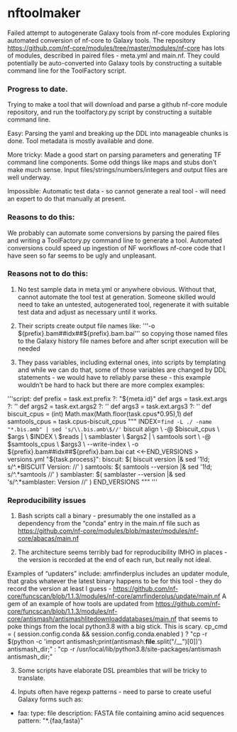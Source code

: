 # nftoolmaker

Failed attempt to autogenerate Galaxy tools from nf-core modules
Exploring automated conversion of nf-core to Galaxy tools.
The repository https://github.com/nf-core/modules/tree/master/modules/nf-core has lots of modules, described in paired files - meta.yml and main.nf. They could potentially be auto-converted into Galaxy tools by constructing a suitable command line for the ToolFactory script.

### Progress to date.

Trying to make a tool that will download and parse a github nf-core module repository, and run the toolfactory.py script by constructing a suitable command line.

Easy: Parsing the yaml and breaking up the DDL into manageable chunks is done. Tool metadata is mostly available and done.

More tricky: Made a good start on parsing parameters and generating TF command line components. Some odd things like maps and stubs don’t make much sense. Input files/strings/numbers/integers and output files are well underway.

Impossible: Automatic test data - so cannot generate a real tool - will need an expert to do that manually at present.


### Reasons to do this:

We probably can automate some conversions by parsing the paired files and writing a ToolFactory.py command line to generate a tool.
Automated conversions could speed up ingestion of NF workflows
nf-core code that I have seen so far seems to be ugly and unpleasant.

### Reasons not to do this:
1. No test sample data in meta.yml or anywhere obvious. Without that, cannot automate the tool test at generation. Someone skilled would need to take an untested, autogenerated tool, regenerate it with suitable test data and adjust as necessary until it works.

2. Their scripts create output file names like:
 '''-o ${prefix}.bam##idx##${prefix}.bam.bai'''
 so copying those named files to the Galaxy history file names before and after script execution will be needed

3. They pass variables, including external ones, into scripts by templating and while we can do that, some of those variables are changed by DDL statements - we would have to reliably parse these - this example wouldn’t be hard to hack but there are more complex examples:

'''script:
    def prefix = task.ext.prefix ?: "${meta.id}"
    def args = task.ext.args ?: ''
    def args2 = task.ext.args2 ?: ''
    def args3 = task.ext.args3 ?: ''
    def biscuit_cpus = (int) Math.max(Math.floor(task.cpus*0.95),1)
    def samtools_cpus = task.cpus-biscuit_cpus
    """
    INDEX=`find -L ./ -name "*.bis.amb" | sed 's/\\.bis.amb\$//'`
    biscuit align \\
        -@ $biscuit_cpus \\
        $args \\
        \$INDEX \\
        $reads | \\
    samblaster \\
        $args2 | \\
    samtools sort \\
        -@ $samtools_cpus \\
        $args3 \\
        --write-index \\
        -o ${prefix}.bam##idx##${prefix}.bam.bai
    cat <<-END_VERSIONS > versions.yml
    "${task.process}":
        biscuit: \$( biscuit version |& sed '1!d; s/^.*BISCUIT Version: //' )
        samtools: \$( samtools --version |& sed '1!d; s/^.*samtools //' )
        samblaster: \$( samblaster --version |& sed 's/^.*samblaster: Version //' )
    END_VERSIONS
    """
'''

### Reproducibility issues
1. Bash scripts call a binary - presumably the one installed as a dependency from the “conda” entry in the main.nf file such as https://github.com/nf-core/modules/blob/master/modules/nf-core/abacas/main.nf

2. The architecture seems terribly bad for reproducibility IMHO in places - the version is recorded at the end of each run, but really not ideal.

Examples of “updaters” include:
amrfinderplus includes an updater module, that grabs whatever the latest binary happens to be for this tool - they do record the version at least I guess - https://github.com/nf-core/funcscan/blob/1.1.3/modules/nf-core/amrfinderplus/update/main.nf
A gem of an example of how tools are updated from https://github.com/nf-core/funcscan/blob/1.1.3/modules/nf-core/antismash/antismashlitedownloaddatabases/main.nf that seems to poke things from the local python3.8 with a big stick. This is scary. cp_cmd = ( session.config.conda && session.config.conda.enabled ) ? "cp -r \$(python -c 'import antismash;print(antismash.__file__.split(\"/__\")[0])') antismash_dir;" : "cp -r /usr/local/lib/python3.8/site-packages/antismash antismash_dir;"

3. Some scripts have elaborate DSL preambles that will be tricky to translate.

4. Inputs often have regexp patterns - need to parse to create useful Galaxy forms such as:
- faa:
    type: file
    description: FASTA file containing amino acid sequences
    pattern: "*.{faa,fasta}"


